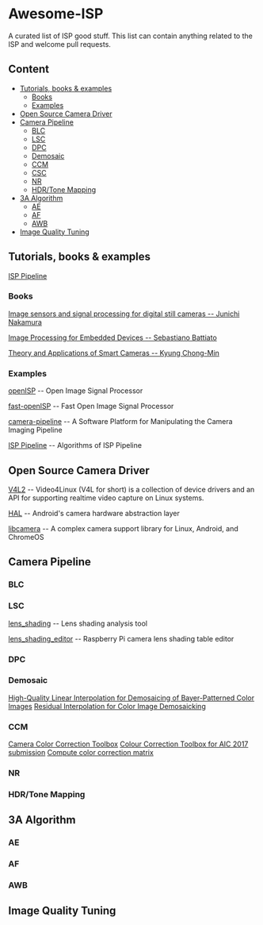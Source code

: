# Awesome-ISP
A curated list of ISP good stuff. This list can contain anything related to the ISP and welcome pull requests.

## Content
- [Tutorials, books & examples](#tutorials--books---examples)
  * [Books](#books) 
  * [Examples](#examples)
- [Open Source Camera Driver](#open-source-camera-driver)
- [Camera Pipeline](#camera-pipeline)
  * [BLC](#blc)
  * [LSC](#lsc)
  * [DPC](#dpc)
  * [Demosaic](#demosaic)
  * [CCM](#ccm)
  * [CSC](#csc)
  * [NR](#nr)
  * [HDR/Tone Mapping](#hdr-tone-mapping)
- [3A Algorithm](#3a-algorithm)
  * [AE](#ae)
  * [AF](#af)
  * [AWB](#awb)
- [Image Quality Tuning](#image-quality-tuning)

## Tutorials, books & examples
[ISP Pipeline](https://gitee.com/wtzhu13/ISPAlgorithmStudy)
### Books
[Image sensors and signal processing for digital still cameras -- Junichi Nakamura](https://last.hit.bme.hu/download/firtha/video/Sensors/Junichi%20Nakamura%20Image%20sensors%20and%20signal%20processing%20for%20digital%20still%20cameras%20%202006.pdf)

[Image Processing for Embedded Devices -- Sebastiano Battiato](https://books.google.com/books/about/Image_Processing_for_Embedded_Devices.html?id=K5aOhnvGJToC)

[Theory and Applications of Smart Cameras -- Kyung Chong-Min](https://www.springer.com/gp/book/9789401799867)
### Examples
[openISP](https://github.com/cruxopen/openISP) -- Open Image Signal Processor

[fast-openISP](https://github.com/QiuJueqin/fast-openISP) -- Fast Open Image Signal Processor

[camera-pipeline](https://karaimer.github.io/camera-pipeline/) -- A Software Platform for Manipulating the Camera Imaging Pipeline

[ISP Pipeline](https://gitee.com/wtzhu13/ISPAlgorithmStudy) -- Algorithms of ISP Pipeline
## Open Source Camera Driver
[V4L2](https://www.kernel.org/doc/html/v4.9/media/uapi/v4l/v4l2.html) -- Video4Linux (V4L for short) is a collection of device drivers and an API for supporting realtime video capture on Linux systems.

[HAL](https://source.android.com/devices/camera) -- Android's camera hardware abstraction layer

[libcamera](https://github.com/kbingham/libcamera) -- A complex camera support library for Linux, Android, and ChromeOS
## Camera Pipeline
### BLC
### LSC
[lens_shading](https://github.com/6by9/lens_shading) -- Lens shading analysis tool

[lens_shading_editor](https://github.com/dridri/lens_shading_editor) -- Raspberry Pi camera lens shading table editor
### DPC
### Demosaic
[High-Quality Linear Interpolation for Demosaicing of Bayer-Patterned Color Images](https://www.microsoft.com/en-us/research/publication/high-quality-linear-interpolation-for-demosaicing-of-bayer-patterned-color-images/)
[Residual Interpolation for Color Image Demosaicking](https://www.site.uottawa.ca/~edubois/CFA/)
### CCM
[Camera Color Correction Toolbox](https://github.com/QiuJueqin/color-correction-toolbox)
[Colour Correction Toolbox for AIC 2017 submission](https://github.com/fangfufu/Colour_Correction_Toolbox)
[Compute color correction matrix](https://github.com/lighttransport/colorcorrectionmatrix)
### NR
### HDR/Tone Mapping
## 3A Algorithm
### AE
### AF
### AWB
## Image Quality Tuning
